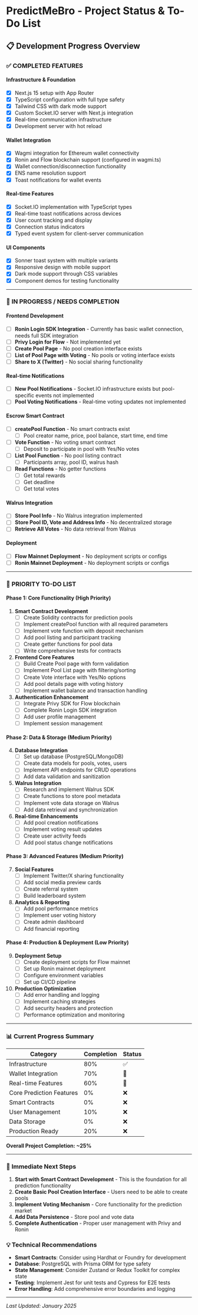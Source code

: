 # PredictMeBro - Project Status & To-Do List

## 📋 Development Progress Overview

### ✅ **COMPLETED FEATURES**

#### **Infrastructure & Foundation**
- [x] Next.js 15 setup with App Router
- [x] TypeScript configuration with full type safety
- [x] Tailwind CSS with dark mode support
- [x] Custom Socket.IO server with Next.js integration
- [x] Real-time communication infrastructure
- [x] Development server with hot reload

#### **Wallet Integration**
- [x] Wagmi integration for Ethereum wallet connectivity
- [x] Ronin and Flow blockchain support (configured in wagmi.ts)
- [x] Wallet connection/disconnection functionality
- [x] ENS name resolution support
- [x] Toast notifications for wallet events

#### **Real-time Features**
- [x] Socket.IO implementation with TypeScript types
- [x] Real-time toast notifications across devices
- [x] User count tracking and display
- [x] Connection status indicators
- [x] Typed event system for client-server communication

#### **UI Components**
- [x] Sonner toast system with multiple variants
- [x] Responsive design with mobile support
- [x] Dark mode support through CSS variables
- [x] Component demos for testing functionality

---

### 🔄 **IN PROGRESS / NEEDS COMPLETION**

#### **Frontend Development**
- [ ] **Ronin Login SDK Integration** - Currently has basic wallet connection, needs full SDK integration
- [ ] **Privy Login for Flow** - Not implemented yet
- [ ] **Create Pool Page** - No pool creation interface exists
- [ ] **List of Pool Page with Voting** - No pools or voting interface exists
- [ ] **Share to X (Twitter)** - No social sharing functionality

#### **Real-time Notifications**
- [ ] **New Pool Notifications** - Socket.IO infrastructure exists but pool-specific events not implemented
- [ ] **Pool Voting Notifications** - Real-time voting updates not implemented

#### **Escrow Smart Contract**
- [ ] **createPool Function** - No smart contracts exist
  - [ ] Pool creator name, price, pool balance, start time, end time
- [ ] **Vote Function** - No voting smart contract
  - [ ] Deposit to participate in pool with Yes/No votes
- [ ] **List Pool Function** - No pool listing contract
  - [ ] Participants array, pool ID, walrus hash
- [ ] **Read Functions** - No getter functions
  - [ ] Get total rewards
  - [ ] Get deadline
  - [ ] Get total votes

#### **Walrus Integration**
- [ ] **Store Pool Info** - No Walrus integration implemented
- [ ] **Store Pool ID, Vote and Address Info** - No decentralized storage
- [ ] **Retrieve All Votes** - No data retrieval from Walrus

#### **Deployment**
- [ ] **Flow Mainnet Deployment** - No deployment scripts or configs
- [ ] **Ronin Mainnet Deployment** - No deployment scripts or configs

---

### 🚀 **PRIORITY TO-DO LIST**

#### **Phase 1: Core Functionality (High Priority)**
1. **Smart Contract Development**
   - [ ] Create Solidity contracts for prediction pools
   - [ ] Implement createPool function with all required parameters
   - [ ] Implement vote function with deposit mechanism
   - [ ] Add pool listing and participant tracking
   - [ ] Create getter functions for pool data
   - [ ] Write comprehensive tests for contracts

2. **Frontend Core Features**
   - [ ] Build Create Pool page with form validation
   - [ ] Implement Pool List page with filtering/sorting
   - [ ] Create Vote interface with Yes/No options
   - [ ] Add pool details page with voting history
   - [ ] Implement wallet balance and transaction handling

3. **Authentication Enhancement**
   - [ ] Integrate Privy SDK for Flow blockchain
   - [ ] Complete Ronin Login SDK integration
   - [ ] Add user profile management
   - [ ] Implement session management

#### **Phase 2: Data & Storage (Medium Priority)**
4. **Database Integration**
   - [ ] Set up database (PostgreSQL/MongoDB)
   - [ ] Create data models for pools, votes, users
   - [ ] Implement API endpoints for CRUD operations
   - [ ] Add data validation and sanitization

5. **Walrus Integration**
   - [ ] Research and implement Walrus SDK
   - [ ] Create functions to store pool metadata
   - [ ] Implement vote data storage on Walrus
   - [ ] Add data retrieval and synchronization

6. **Real-time Enhancements**
   - [ ] Add pool creation notifications
   - [ ] Implement voting result updates
   - [ ] Create user activity feeds
   - [ ] Add pool status change notifications

#### **Phase 3: Advanced Features (Medium Priority)**
7. **Social Features**
   - [ ] Implement Twitter/X sharing functionality
   - [ ] Add social media preview cards
   - [ ] Create referral system
   - [ ] Build leaderboard system

8. **Analytics & Reporting**
   - [ ] Add pool performance metrics
   - [ ] Implement user voting history
   - [ ] Create admin dashboard
   - [ ] Add financial reporting

#### **Phase 4: Production & Deployment (Low Priority)**
9. **Deployment Setup**
   - [ ] Create deployment scripts for Flow mainnet
   - [ ] Set up Ronin mainnet deployment
   - [ ] Configure environment variables
   - [ ] Set up CI/CD pipeline

10. **Production Optimization**
    - [ ] Add error handling and logging
    - [ ] Implement caching strategies
    - [ ] Add security headers and protection
    - [ ] Performance optimization and monitoring

---

### 📊 **Current Progress Summary**

| Category | Completion | Status |
|----------|------------|--------|
| Infrastructure | 80% | ✅ |
| Wallet Integration | 70% | 🔄 |
| Real-time Features | 60% | 🔄 |
| Core Prediction Features | 0% | ❌ |
| Smart Contracts | 0% | ❌ |
| User Management | 10% | ❌ |
| Data Storage | 0% | ❌ |
| Production Ready | 20% | ❌ |

**Overall Project Completion: ~25%**

---

### 🎯 **Immediate Next Steps**

1. **Start with Smart Contract Development** - This is the foundation for all prediction functionality
2. **Create Basic Pool Creation Interface** - Users need to be able to create pools
3. **Implement Voting Mechanism** - Core functionality for the prediction market
4. **Add Data Persistence** - Store pool and vote data
5. **Complete Authentication** - Proper user management with Privy and Ronin

### 💡 **Technical Recommendations**

- **Smart Contracts**: Consider using Hardhat or Foundry for development
- **Database**: PostgreSQL with Prisma ORM for type safety
- **State Management**: Consider Zustand or Redux Toolkit for complex state
- **Testing**: Implement Jest for unit tests and Cypress for E2E tests
- **Error Handling**: Add comprehensive error boundaries and logging

---

*Last Updated: January 2025*